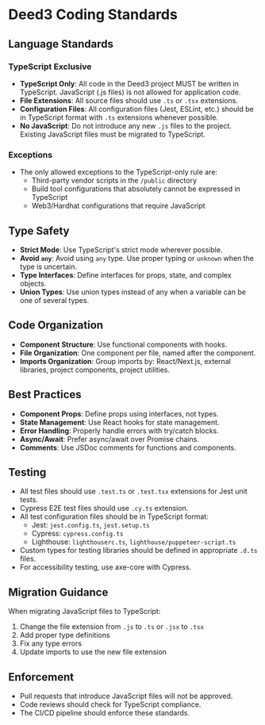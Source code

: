 # Deed3 Coding Standards

## Language Standards

### TypeScript Exclusive

- **TypeScript Only**: All code in the Deed3 project MUST be written in TypeScript. JavaScript (.js files) is not allowed for application code.
- **File Extensions**: All source files should use `.ts` or `.tsx` extensions.
- **Configuration Files**: All configuration files (Jest, ESLint, etc.) should be in TypeScript format with `.ts` extensions whenever possible.
- **No JavaScript**: Do not introduce any new `.js` files to the project. Existing JavaScript files must be migrated to TypeScript.
  
### Exceptions

- The only allowed exceptions to the TypeScript-only rule are:
  - Third-party vendor scripts in the `/public` directory
  - Build tool configurations that absolutely cannot be expressed in TypeScript
  - Web3/Hardhat configurations that require JavaScript
  
## Type Safety

- **Strict Mode**: Use TypeScript's strict mode wherever possible.
- **Avoid `any`**: Avoid using `any` type. Use proper typing or `unknown` when the type is uncertain.
- **Type Interfaces**: Define interfaces for props, state, and complex objects.
- **Union Types**: Use union types instead of any when a variable can be one of several types.

## Code Organization

- **Component Structure**: Use functional components with hooks.
- **File Organization**: One component per file, named after the component.
- **Imports Organization**: Group imports by: React/Next.js, external libraries, project components, project utilities.

## Best Practices

- **Component Props**: Define props using interfaces, not types.
- **State Management**: Use React hooks for state management.
- **Error Handling**: Properly handle errors with try/catch blocks.
- **Async/Await**: Prefer async/await over Promise chains.
- **Comments**: Use JSDoc comments for functions and components.

## Testing

- All test files should use `.test.ts` or `.test.tsx` extensions for Jest unit tests.
- Cypress E2E test files should use `.cy.ts` extension.
- All test configuration files should be in TypeScript format:
  - Jest: `jest.config.ts`, `jest.setup.ts`
  - Cypress: `cypress.config.ts`
  - Lighthouse: `lighthouserc.ts`, `lighthouse/puppeteer-script.ts`
- Custom types for testing libraries should be defined in appropriate `.d.ts` files.
- For accessibility testing, use axe-core with Cypress.

## Migration Guidance

When migrating JavaScript files to TypeScript:

1. Change the file extension from `.js` to `.ts` or `.jsx` to `.tsx`
2. Add proper type definitions
3. Fix any type errors
4. Update imports to use the new file extension

## Enforcement

- Pull requests that introduce JavaScript files will not be approved.
- Code reviews should check for TypeScript compliance.
- The CI/CD pipeline should enforce these standards.
